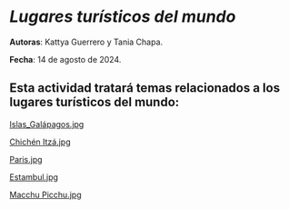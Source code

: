 # ***Lugares turísticos del mundo***


**Autoras**: Kattya Guerrero y Tania Chapa.

**Fecha**: 14 de agosto de 2024.

## Esta actividad tratará temas relacionados a los lugares turísticos del mundo:

[Islas_Galápagos.jpg](https://github.com/Kattya99/Actividad-final-Git-y-Github/blob/2cafd88a80617ab885f9614f0eb17f1fff729f15/Islas%20Gal%C3%A1pagos.md) 


[Chichén Itzá.jpg](https://github.com/Kattya99/Actividad-final-Git-y-Github/blob/384e90976f5ebfc6ac4851c36f310300d9e1d16d/Chich%C3%A9n%20Itz%C3%A1.md)

[Paris.jpg](https://github.com/Kattya99/Actividad-final-Git-y-Github/blob/4d1204da116ca67da0162a1ed2c4b3acd9e2ef68/Paris.md)

[Estambul.jpg](https://i.postimg.cc/y6vHy8mt/sunset-over-istanbul-stockcake.jpg)

[Macchu Picchu.jpg](https://i.postimg.cc/T3Wvxjzv/majestic-mountain-grazing-stockcake.jpg)


